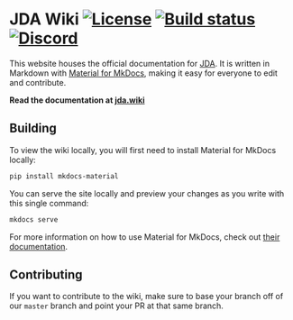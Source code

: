 # JDA Wiki [![License](https://img.shields.io/badge/License-Apache%202.0-white.svg)](https://github.com/DV8FromTheWorld/JDA-Website/tree/master/LICENSE) [![Build status](https://github.com/DV8FromTheWorld/JDA-Website/actions/workflows/build.yml/badge.svg)](https://github.com/DV8FromTheWorld/JDA-Website/actions/workflows/build.yml) [![Discord](https://discord.com/api/guilds/125227483518861312/widget.png)](https://discord.gg/0hMr4ce0tIl3SLv5)

This website houses the official documentation for [JDA](https://github.com/DV8FromTheWorld/JDA). It is written in Markdown with [Material for MkDocs](https://squidfunk.github.io/mkdocs-material/), making it easy for everyone to edit and contribute.

**Read the documentation at [jda.wiki](https://jda.wiki)**

## Building
To view the wiki locally, you will first need to install Material for MkDocs locally:
```sh
pip install mkdocs-material
```

You can serve the site locally and preview your changes as you write with this single command:
```sh 
mkdocs serve
```

For more information on how to use Material for MkDocs, check out [their documentation](https://squidfunk.github.io/mkdocs-material/).

## Contributing
If you want to contribute to the wiki, make sure to base your branch off of our `master` branch and point your PR at that same branch. 
